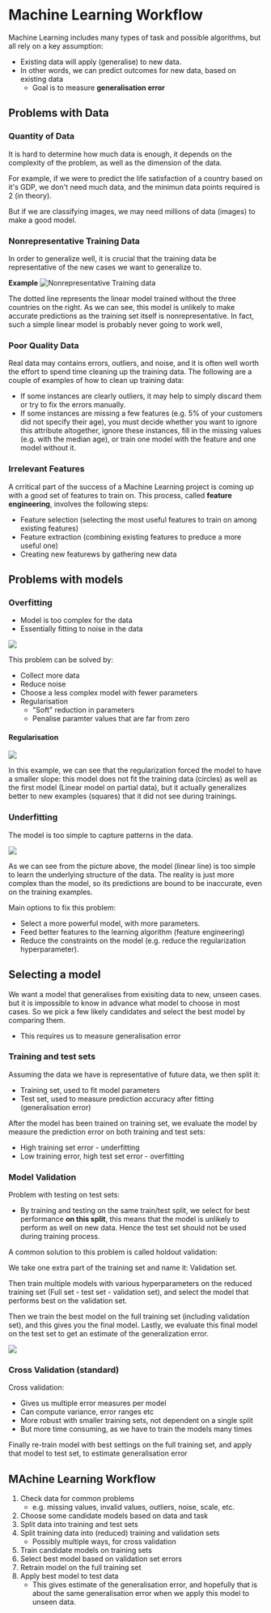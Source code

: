 # Machine Learning Workflow

Machine Learning includes many types of task and possible algorithms, but all rely on a key assumption:
* Existing data will apply (generalise) to new data.
* In other words, we can predict outcomes for new data, based on existing data
    * Goal is to measure **generalisation error**

## Problems with Data

### Quantity of Data
It is hard to determine how much data is enough, it depends on the complexity of the problem, as well as the dimension of the data.

For example, if we were to predict the life satisfaction of a country based on it's GDP, we don't need much data, and the minimun data points required is 2 (in theory).

But if we are classifying images, we may need millions of data (images) to make a good model.

### Nonrepresentative Training Data
In order to generalize well, it is crucial that the training data be representative of the new cases we want to generalize to.

**Example**
![Nonrepresentative Training data](https://cdn.jsdelivr.net/gh/Che-Zhu/graveyard-of-pics@main/img/20210305003821.png)

The dotted line represents the linear model trained without the three countries on the right. As we can see, this model is unlikely to make accurate predictions as the training set itself is nonrepresentative. In fact, such a simple linear model is probably never going to work well,

### Poor Quality Data
Real data may contains errors, outliers, and noise, and it is often well worth the effort to spend time cleaning up the training data. The following are a couple of examples of how to clean up training data:
* If some instances are clearly outliers, it may help to simply discard them or try to fix the errors manually.
* If some instances are missing a few features (e.g. 5% of your customers did not specify their age), you must decide whether you want to ignore this attribute altogether, ignore these instances, fill in the missing values (e.g. with the median age), or train one model with the feature and one model without it.

### Irrelevant Features
A crritical part of the success of a Machine Learning project is coming up with a good set of features to train on. This process, called **feature engineering**, involves the following steps:
* Feature selection (selecting the most useful features to train on among existing features)
* Feature extraction (combining existing features to preduce a more useful one)
* Creating new featurews by gathering new data

## Problems with models

### Overfitting
* Model is too complex for the data
* Essentially fitting to noise in the data

![](https://cdn.jsdelivr.net/gh/Che-Zhu/graveyard-of-pics@main/img/20210305170144.png)

This problem can be solved by:
* Collect more data
* Reduce noise
* Choose a less complex model with fewer parameters
* Regularisation
    * "Soft" reduction in parameters
    * Penalise paramter values that are far from zero

#### Regularisation
![](https://cdn.jsdelivr.net/gh/Che-Zhu/graveyard-of-pics@main/img/20210305164928.png)

In this example, we can see that the regularization forced the model to have a smaller slope: this model does not fit the training data (circles) as well as the first model (Linear model on partial data), but it actually generalizes better to new examples (squares) that it did not see during trainings.

### Underfitting
The model is too simple to capture patterns in the data.

![](https://cdn.jsdelivr.net/gh/Che-Zhu/graveyard-of-pics@main/img/20210305165547.png)

As we can see from the picture above, the model (linear line) is too simple to learn the underlying structure of the data. The reality is just more complex than the model, so its predictions are bound to be inaccurate, even on the training examples.

Main options to fix this problem:
* Select a more powerful model, with more parameters.
* Feed better features to the learning algorithm (feature engineering)
* Reduce the constraints on the model (e.g. reduce the regularization hyperparameter).

## Selecting a model
We want a model that generalises from exisiting data to new, unseen cases. but it is impossible to know in advance what model to choose in most cases. So we pick a few likely candidates and select the best model by comparing them.
* This requires us to measure generalisation error

### Training and test sets
Assuming the data we have is representative of future data, we then split it:
* Training set, used to fit model parameters
* Test set, used to measure prediction accuracy after fitting (generalisation error)

After the model has been trained on training set, we evaluate the model by measure the prediction error on both training and test sets:
* High training set error - underfitting
* Low training error, high test set error - overfitting

### Model Validation
Problem with testing on test sets:
* By training and testing on the same train/test split, we select for best performance **on this split**, this means that the model is unlikely to perform as well on new data. Hence the test set should not be used during training process.

A common solution to this problem is called holdout validation:

We take one extra part of the training set and name it: Validation set.

Then train multiple models with various hyperparameters on the reduced training set (Full set - test set - validation set), and select the model that performs best on the validation set.

Then we train the best model on the full training set (including validation set), and this gives you the final model. Lastly, we evaluate this final model on the test set to get an estimate of the generalization error.

![](https://cdn.jsdelivr.net/gh/Che-Zhu/graveyard-of-pics@main/img/20210305202438.png)

### Cross Validation (standard)
Cross validation:
* Gives us multiple error measures per model
* Can compute variance, error ranges etc
* More robust with smaller training sets, not dependent on a single split
* But more time consuming, as we have to train the models many times

Finally re-train model with best settings on the full training set, and apply that model to test set, to estimate generalisation error

## MAchine Learning Workflow
1. Check data for common problems
    * e.g. missing values, invalid values, outliers, noise, scale, etc.
2. Choose some candidate models based on data and task
3. Split data into training and test sets
4. Split training data into (reduced) training and validation sets
    * Possibly multiple ways, for cross validation
5. Train candidate models on training sets
6. Select best model based on validation set errors
7. Retrain model on the full training set
8. Apply best model to test data
    * This gives estimate of the generalisation error, and hopefully that is about the same generalisation error when we apply this model to unseen data.